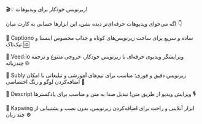 🎬💡 زیرنویس خودکار برای ویدیوهات!

اگه می‌خوای ویدیو‌هات حرفه‌ای‌تر دیده بشن، این ابزارها حسابی به کارت میان 👇

🔹 Captiono
ساده و سریع برای ساخت زیرنویس‌های کوتاه و جذاب مخصوص اینستا و تیک‌تاک 🆔

🔹 Veed.io
ویرایشگر ویدیوی حرفه‌ای با زیرنویس خودکار، خروجی متنوع و ترجمه چندزبانه 🌐

🔹 Subly
زیرنویس دقیق و فوری؛ مناسب برای تیم‌های آموزشی و تبلیغاتی با امکان اضافه‌کردن لوگو و رنگ اختصاصی 🎨

🔹 Descript
ویرایش ویدیو از طریق متن! تبدیل صدا به متن و مناسب برای پادکسترها 🎙️

🔹 Kapwing
ابزار آنلاینی و راحت برای اضافه‌کردن زیرنویس، بدون نصب و پشتیبانی از چند زبان ⚙️

